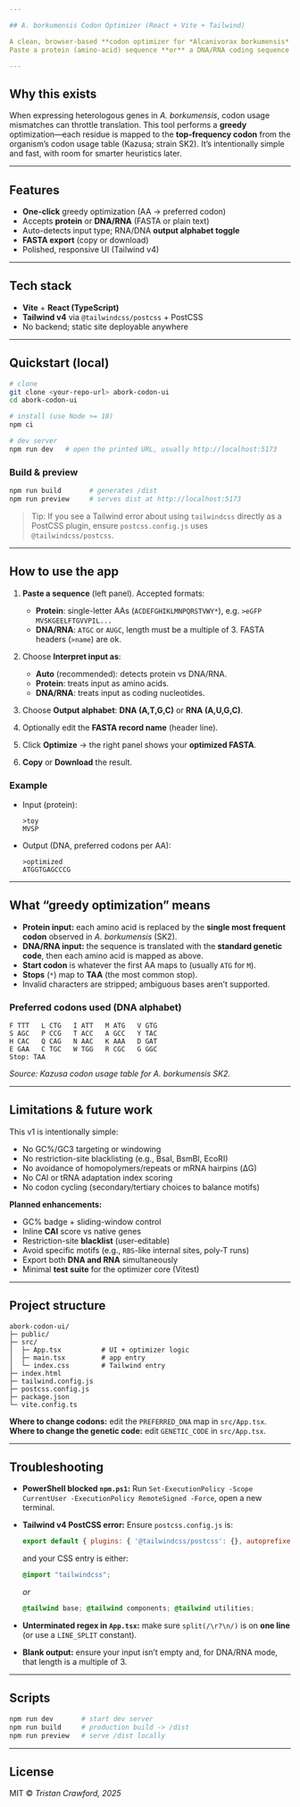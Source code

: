 ```yaml
---

## A. borkumensis Codon Optimizer (React + Vite + Tailwind)

A clean, browser-based **codon optimizer for *Alcanivorax borkumensis* (SK2)**.
Paste a protein (amino-acid) sequence **or** a DNA/RNA coding sequence (FASTA or raw), pick options, and export an **optimized FASTA** that uses the organism’s **most-preferred codon** for every amino acid.

---
```


## Why this exists

When expressing heterologous genes in *A. borkumensis*, codon usage mismatches can throttle translation. This tool performs a **greedy** optimization—each residue is mapped to the **top-frequency codon** from the organism’s codon usage table (Kazusa; strain SK2). It’s intentionally simple and fast, with room for smarter heuristics later.

---

## Features

* **One-click** greedy optimization (AA → preferred codon)
*  Accepts **protein** or **DNA/RNA** (FASTA or plain text)
*  Auto-detects input type; RNA/DNA **output alphabet toggle**
*  **FASTA export** (copy or download)
*  Polished, responsive UI (Tailwind v4)

---

## Tech stack

* **Vite** + **React (TypeScript)**
* **Tailwind v4** via `@tailwindcss/postcss` + PostCSS
* No backend; static site deployable anywhere

---

## Quickstart (local)

```bash
# clone
git clone <your-repo-url> abork-codon-ui
cd abork-codon-ui

# install (use Node >= 18)
npm ci

# dev server
npm run dev   # open the printed URL, usually http://localhost:5173
```

### Build & preview

```bash
npm run build       # generates /dist
npm run preview     # serves dist at http://localhost:5173
```

> Tip: If you see a Tailwind error about using `tailwindcss` directly as a PostCSS plugin, ensure `postcss.config.js` uses `@tailwindcss/postcss`.

---

## How to use the app

1. **Paste a sequence** (left panel). Accepted formats:

   * **Protein**: single-letter AAs (`ACDEFGHIKLMNPQRSTVWY*`), e.g.
     `>eGFP`
     `MVSKGEELFTGVVPIL...`
   * **DNA/RNA**: `ATGC` or `AUGC`, length must be a multiple of 3. FASTA headers (`>name`) are ok.
2. Choose **Interpret input as**:

   * **Auto** (recommended): detects protein vs DNA/RNA.
   * **Protein**: treats input as amino acids.
   * **DNA/RNA**: treats input as coding nucleotides.
3. Choose **Output alphabet**: **DNA (A,T,G,C)** or **RNA (A,U,G,C)**.
4. Optionally edit the **FASTA record name** (header line).
5. Click **Optimize** → the right panel shows your **optimized FASTA**.
6. **Copy** or **Download** the result.

### Example

* Input (protein):

  ```
  >toy
  MVSP
  ```
* Output (DNA, preferred codons per AA):

  ```
  >optimized
  ATGGTGAGCCCG
  ```

---

## What “greedy optimization” means

* **Protein input:** each amino acid is replaced by the **single most frequent codon** observed in *A. borkumensis* (SK2).
* **DNA/RNA input:** the sequence is translated with the **standard genetic code**, then each amino acid is mapped as above.
* **Start codon** is whatever the first AA maps to (usually `ATG` for `M`).
* **Stops** (`*`) map to **TAA** (the most common stop).
* Invalid characters are stripped; ambiguous bases aren’t supported.

### Preferred codons used (DNA alphabet)

```
F TTT   L CTG   I ATT   M ATG   V GTG
S AGC   P CCG   T ACC   A GCC   Y TAC
H CAC   Q CAG   N AAC   K AAA   D GAT
E GAA   C TGC   W TGG   R CGC   G GGC
Stop: TAA
```

*Source: Kazusa codon usage table for *A. borkumensis* SK2.*

---

## Limitations & future work

This v1 is intentionally simple:

* No GC%/GC3 targeting or windowing
* No restriction-site blacklisting (e.g., BsaI, BsmBI, EcoRI)
* No avoidance of homopolymers/repeats or mRNA hairpins (ΔG)
* No CAI or tRNA adaptation index scoring
* No codon cycling (secondary/tertiary choices to balance motifs)

**Planned enhancements:**

* GC% badge + sliding-window control
* Inline **CAI** score vs native genes
* Restriction-site **blacklist** (user-editable)
* Avoid specific motifs (e.g., `RBS`-like internal sites, poly-T runs)
* Export both **DNA and RNA** simultaneously
* Minimal **test suite** for the optimizer core (Vitest)

---

## Project structure

```
abork-codon-ui/
├─ public/
├─ src/
│  ├─ App.tsx          # UI + optimizer logic
│  ├─ main.tsx         # app entry
│  └─ index.css        # Tailwind entry
├─ index.html
├─ tailwind.config.js
├─ postcss.config.js
├─ package.json
└─ vite.config.ts
```

**Where to change codons:** edit the `PREFERRED_DNA` map in `src/App.tsx`.
**Where to change the genetic code:** edit `GENETIC_CODE` in `src/App.tsx`.

---

## Troubleshooting

* **PowerShell blocked `npm.ps1`:**
  Run `Set-ExecutionPolicy -Scope CurrentUser -ExecutionPolicy RemoteSigned -Force`, open a new terminal.
* **Tailwind v4 PostCSS error:**
  Ensure `postcss.config.js` is:

  ```js
  export default { plugins: { '@tailwindcss/postcss': {}, autoprefixer: {} } }
  ```

  and your CSS entry is either:

  ```css
  @import "tailwindcss";
  ```

  *or*

  ```css
  @tailwind base; @tailwind components; @tailwind utilities;
  ```
* **Unterminated regex in `App.tsx`:** make sure `split(/\r?\n/)` is on **one line** (or use a `LINE_SPLIT` constant).
* **Blank output:** ensure your input isn’t empty and, for DNA/RNA mode, that length is a multiple of 3.

---

## Scripts

```bash
npm run dev       # start dev server
npm run build     # production build -> /dist
npm run preview   # serve /dist locally
```

---

## License

MIT © *Tristan Crawford, 2025*

